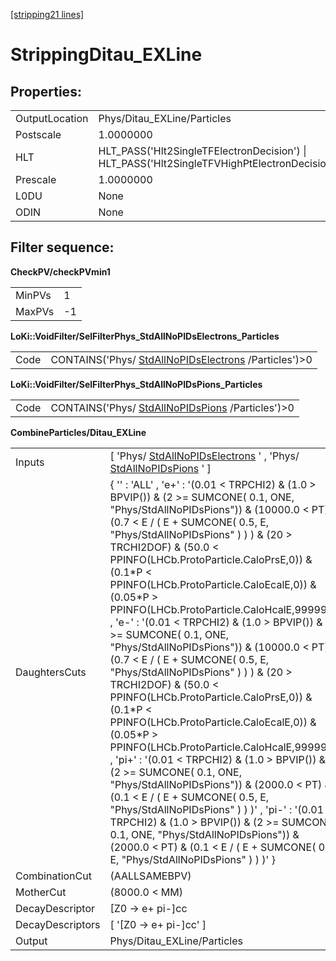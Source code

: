 [[stripping21 lines]](./stripping21-ew)

# StrippingDitau_EXLine

## Properties:

|                |                                                                                             |
|----------------|---------------------------------------------------------------------------------------------|
| OutputLocation | Phys/Ditau_EXLine/Particles                                                                 |
| Postscale      | 1.0000000                                                                                   |
| HLT            | HLT_PASS('Hlt2SingleTFElectronDecision') \| HLT_PASS('Hlt2SingleTFVHighPtElectronDecision') |
| Prescale       | 1.0000000                                                                                   |
| L0DU           | None                                                                                        |
| ODIN           | None                                                                                        |

## Filter sequence:

**CheckPV/checkPVmin1**

|        |     |
|--------|-----|
| MinPVs | 1   |
| MaxPVs | -1  |

**LoKi::VoidFilter/SelFilterPhys_StdAllNoPIDsElectrons_Particles**

|      |                                                                                              |
|------|----------------------------------------------------------------------------------------------|
| Code | CONTAINS('Phys/ [StdAllNoPIDsElectrons](./stripping21-stdallnopidselectrons) /Particles')\>0 |

**LoKi::VoidFilter/SelFilterPhys_StdAllNoPIDsPions_Particles**

|      |                                                                                      |
|------|--------------------------------------------------------------------------------------|
| Code | CONTAINS('Phys/ [StdAllNoPIDsPions](./stripping21-stdallnopidspions) /Particles')\>0 |

**CombineParticles/Ditau_EXLine**

|                  |                                                                                                                                                                                                                                                                                                                                                                                                                                                                                                                                                                                                                                                                                                                                                                                                                                                                                                                                                                                                                                                                                                                                                                              |
|------------------|------------------------------------------------------------------------------------------------------------------------------------------------------------------------------------------------------------------------------------------------------------------------------------------------------------------------------------------------------------------------------------------------------------------------------------------------------------------------------------------------------------------------------------------------------------------------------------------------------------------------------------------------------------------------------------------------------------------------------------------------------------------------------------------------------------------------------------------------------------------------------------------------------------------------------------------------------------------------------------------------------------------------------------------------------------------------------------------------------------------------------------------------------------------------------|
| Inputs           | [ 'Phys/ [StdAllNoPIDsElectrons](./stripping21-stdallnopidselectrons) ' , 'Phys/ [StdAllNoPIDsPions](./stripping21-stdallnopidspions) ' ]                                                                                                                                                                                                                                                                                                                                                                                                                                                                                                                                                                                                                                                                                                                                                                                                                                                                                                                                                                                                                                  |
| DaughtersCuts    | { '' : 'ALL' , 'e+' : '(0.01 \< TRPCHI2) & (1.0 \> BPVIP()) & (2 \>= SUMCONE( 0.1, ONE, "Phys/StdAllNoPIDsPions")) & (10000.0 \< PT) & (0.7 \< E / ( E + SUMCONE( 0.5, E, "Phys/StdAllNoPIDsPions" ) ) ) & (20 \> TRCHI2DOF) & (50.0 \< PPINFO(LHCb.ProtoParticle.CaloPrsE,0)) & (0.1\*P \< PPINFO(LHCb.ProtoParticle.CaloEcalE,0)) & (0.05\*P \> PPINFO(LHCb.ProtoParticle.CaloHcalE,99999))' , 'e-' : '(0.01 \< TRPCHI2) & (1.0 \> BPVIP()) & (2 \>= SUMCONE( 0.1, ONE, "Phys/StdAllNoPIDsPions")) & (10000.0 \< PT) & (0.7 \< E / ( E + SUMCONE( 0.5, E, "Phys/StdAllNoPIDsPions" ) ) ) & (20 \> TRCHI2DOF) & (50.0 \< PPINFO(LHCb.ProtoParticle.CaloPrsE,0)) & (0.1\*P \< PPINFO(LHCb.ProtoParticle.CaloEcalE,0)) & (0.05\*P \> PPINFO(LHCb.ProtoParticle.CaloHcalE,99999))' , 'pi+' : '(0.01 \< TRPCHI2) & (1.0 \> BPVIP()) & (2 \>= SUMCONE( 0.1, ONE, "Phys/StdAllNoPIDsPions")) & (2000.0 \< PT) & (0.1 \< E / ( E + SUMCONE( 0.5, E, "Phys/StdAllNoPIDsPions" ) ) )' , 'pi-' : '(0.01 \< TRPCHI2) & (1.0 \> BPVIP()) & (2 \>= SUMCONE( 0.1, ONE, "Phys/StdAllNoPIDsPions")) & (2000.0 \< PT) & (0.1 \< E / ( E + SUMCONE( 0.5, E, "Phys/StdAllNoPIDsPions" ) ) )' } |
| CombinationCut   | (AALLSAMEBPV)                                                                                                                                                                                                                                                                                                                                                                                                                                                                                                                                                                                                                                                                                                                                                                                                                                                                                                                                                                                                                                                                                                                                                                |
| MotherCut        | (8000.0 \< MM)                                                                                                                                                                                                                                                                                                                                                                                                                                                                                                                                                                                                                                                                                                                                                                                                                                                                                                                                                                                                                                                                                                                                                               |
| DecayDescriptor  | [Z0 -\> e+ pi-]cc                                                                                                                                                                                                                                                                                                                                                                                                                                                                                                                                                                                                                                                                                                                                                                                                                                                                                                                                                                                                                                                                                                                                                          |
| DecayDescriptors | [ '[Z0 -\> e+ pi-]cc' ]                                                                                                                                                                                                                                                                                                                                                                                                                                                                                                                                                                                                                                                                                                                                                                                                                                                                                                                                                                                                                                                                                                                                                  |
| Output           | Phys/Ditau_EXLine/Particles                                                                                                                                                                                                                                                                                                                                                                                                                                                                                                                                                                                                                                                                                                                                                                                                                                                                                                                                                                                                                                                                                                                                                  |
